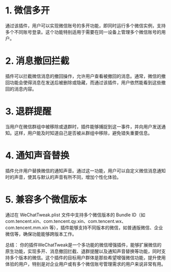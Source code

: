 # 1. 微信多开
通过该插件，用户可以实现微信账号的多开功能，即同时运行多个微信实例，支持多个不同账号登录。这个功能特别适用于需要在同一设备上管理多个微信账号的用户。

# 2. 消息撤回拦截
插件可以拦截微信消息的撤回操作，允许用户查看被撤回的消息。通常，微信的撤回功能会使得消息在发送后被删除或隐藏，而通过该插件，用户依然能看到这些撤回的消息内容。

# 3. 退群提醒
当用户在微信群组中被移除或退群时，插件能够捕捉到这一事件，并向用户发送通知。这样，用户能及时知道自己是否被从群组中移除，避免错失重要信息。

# 4. 通知声音替换
插件允许用户替换微信的通知声音。通过这一功能，用户可以自定义微信消息通知时的声音，使其与默认的声音有所不同，增加个性化体验。

# 5. 兼容多个微信版本
通过在 WeChatTweak.plist 文件中支持多个微信版本的 Bundle ID（如 com.tencent.xin、com.tencent.qy.xin、com.tencent.wx、com.tencent.mm.xin 等），插件能够支持不同版本的微信，如普通版微信、企业微信等，确保功能能够跨版本工作。

总结：
你的插件WeChatTweak是一个多功能的微信增强插件，能够扩展微信的原生功能，实现多开、消息撤回拦截、退群提醒以及通知声音替换等功能，同时支持多个版本的微信。这个插件的目标用户群体是那些希望增强微信功能，提升使用体验的用户，特别是对企业用户或有多个微信账号管理需求的用户来说非常有用。
